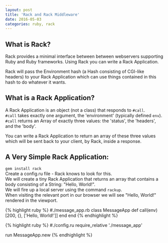```yaml
---
layout: post
title: 'Rack and Rack Middleware'
date: 2016-05-03
categories: ruby, rack
---
```


What is Rack?
------
Rack provides a minimal interface between between webservers supporting Ruby and Ruby frameworks. Using Rack you can write a Rack Application.  
  
Rack will pass the Environment hash (a Hash consisting of CGI-like headers) to your Rack Application which can use things contained in this hash to do whatever it wants.  
  
What is a Rack Application?
------
A Rack Application is an object (not a class) that responds to `#call`.    
`#call` takes exactly one argument, the 'environment' (typically defined `env`).  
`#call` returns an Array of exactly three values: the 'status', the 'headers', and the 'body'.  
  
You can write a Rack Application to return an array of these three values which will be sent back to your client, by Rack, inside a response.  
  
A Very Simple Rack Application:  
------
`gem install rack`  
Create a config.ru file - Rack knows to look for this.  
We will create a tiny Rack Application that returns an array that contains a body consisting of a String: "Hello, World!".  
We will fire up a local server using the command `rackup`.  
When visiting the relevant port in our browser we will see "Hello, World!" rendered in the viewport.  
  
{% highlight ruby %}
#./message_app.rb
class MessageApp
  def call(env)
    [200, {}, ['Hello, World!']]
  end
end
{% endhighlight %}

{% highlight ruby %}
#./config.ru
require_relative './message_app'

run MessageApp.new
{% endhighlight %}

